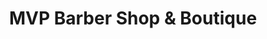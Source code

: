 ---
title: "MVP Barber Shop & Boutique"
url: /baltimore/mvp-barber-shop-und-boutique/
shop: Friseur
---